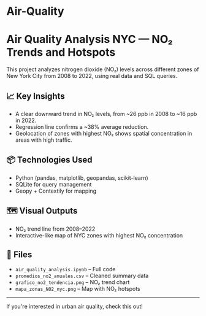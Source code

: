# Air-Quality

# Air Quality Analysis NYC — NO₂ Trends and Hotspots

This project analyzes nitrogen dioxide (NO₂) levels across different zones of New York City from 2008 to 2022, using real data and SQL queries.

## 📈 Key Insights

- A clear downward trend in NO₂ levels, from ~26 ppb in 2008 to ~16 ppb in 2022.
- Regression line confirms a ~38% average reduction.
- Geolocation of zones with highest NO₂ shows spatial concentration in areas with high traffic.

## 📦 Technologies Used

- Python (pandas, matplotlib, geopandas, scikit-learn)
- SQLite for query management
- Geopy + Contextily for mapping

## 🗺️ Visual Outputs

- NO₂ trend line from 2008–2022
- Interactive-like map of NYC zones with highest NO₂ concentration

## 📂 Files

- `air_quality_analysis.ipynb` – Full code
- `promedios_no2_anuales.csv` – Cleaned summary data
- `grafico_no2_tendencia.png` – NO₂ trend chart
- `mapa_zonas_NO2_nyc.png` – Map with NO₂ hotspots

---

If you're interested in urban air quality, check this out!
